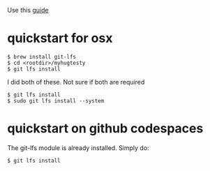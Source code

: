 Use this [guide](https://docs.github.com/en/repositories/working-with-files/managing-large-files/installing-git-large-file-storage#)

# quickstart for osx

```
$ brew install git-lfs
$ cd <rootdir>/myhugtesty
$ git lfs install
```

I did both of these. Not sure if both are required

```
$ git lfs install
$ sudo git lfs install --system
```

# quickstart on github codespaces

The git-lfs module is already installed.  Simply do:

```
$ git lfs install
```